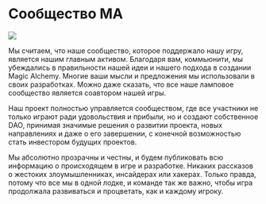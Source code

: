 # Сообщество MA
![](comm.2x.jpg)

Мы считаем, что наше сообщество, которое поддержало нашу игру, является нашим главным активом. Благодаря вам, коммьюнити, мы убеждались в правильности нашей идеи и нашего подхода в создании Magic Alchemy. Многие ваши мысли и предложения мы использовали в своих разработках. Можно даже сказать, что все наше ламповое сообщество является соавтором нашей игры.

Наш проект полностью управляется сообществом, где все участники не только играют ради удовольствия и прибыли, но и создают собственное DAO, принимая значимые решения о развитии проекта, новых направлениях и даже о его завершении, с конечной возможностью стать инвестором будущих проектов.

Мы абсолютно прозрачны и честны, и будем публиковать всю информацию о происходящем в игре и разработке. Никаких рассказов о жестоких злоумышленниках, инсайдерах или хакерах. Только правда, потому что все мы в одной лодке, и команде так же важно, чтобы игра продолжала развиваться и процветать, как и каждому игроку.
